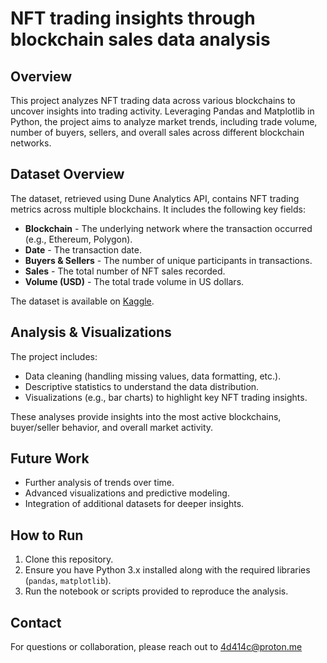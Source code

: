 # NFT trading insights through blockchain sales data analysis

## Overview
This project analyzes NFT trading data across various blockchains to uncover insights into trading activity.  Leveraging Pandas and Matplotlib in Python, the project aims to analyze market trends, including trade volume, number of buyers, sellers, and overall sales across different blockchain networks.

## Dataset Overview
The dataset, retrieved using Dune Analytics API, contains NFT trading metrics across multiple blockchains.  It includes the following key fields:
- **Blockchain** - The underlying network where the transaction occurred (e.g., Ethereum, Polygon).
- **Date** - The transaction date.
- **Buyers & Sellers** - The number of unique participants in transactions.
- **Sales** - The total number of NFT sales recorded.
- **Volume (USD)** - The total trade volume in US dollars.

The dataset is available on [Kaggle](https://www.kaggle.com/code/kmmalcolmjones/dune-nft-trades-data).

## Analysis & Visualizations
The project includes:
- Data cleaning (handling missing values, data formatting, etc.).
- Descriptive statistics to understand the data distribution.
- Visualizations (e.g., bar charts) to highlight key NFT trading insights.

These analyses provide insights into the most active blockchains, buyer/seller behavior, and overall market activity.

## Future Work
- Further analysis of trends over time.
- Advanced visualizations and predictive modeling.
- Integration of additional datasets for deeper insights.

## How to Run
1. Clone this repository.
2. Ensure you have Python 3.x installed along with the required libraries (`pandas`, `matplotlib`).
3. Run the notebook or scripts provided to reproduce the analysis.

## Contact
For questions or collaboration, please reach out to 4d414c@proton.me
